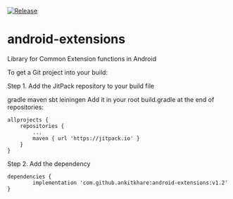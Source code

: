 [![Release](https://jitpack.io/v/ankitkhare/android-extensions.svg)](https://jitpack.io/#ankitkhare/android-extensions)

# android-extensions
Library for Common Extension functions in Android

To get a Git project into your build:

Step 1. Add the JitPack repository to your build file

gradle
maven
sbt
leiningen
Add it in your root build.gradle at the end of repositories:

	allprojects {
		repositories {
			...
			maven { url 'https://jitpack.io' }
		}
	}
Step 2. Add the dependency

	dependencies {
	        implementation 'com.github.ankitkhare:android-extensions:v1.2'
	}
